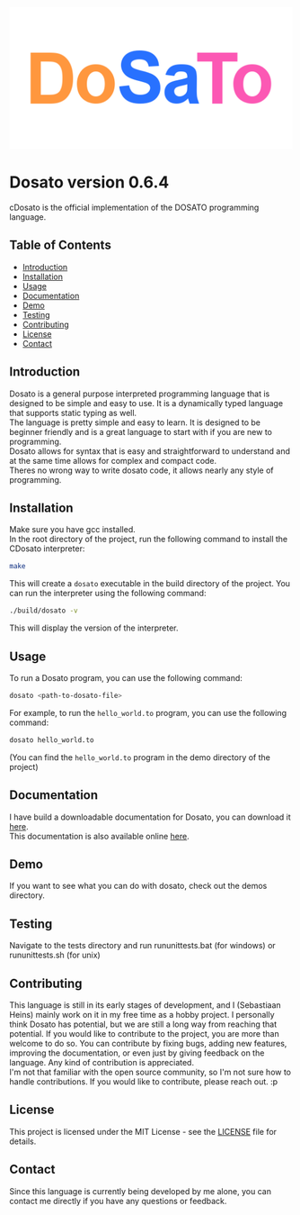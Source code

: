 <p align="center">
  <img src="assets/dosato_logo_wide.png">
</p>

# Dosato version 0.6.4

cDosato is the official implementation of the DOSATO programming language.<br>

## Table of Contents

- [Introduction](#introduction)
- [Installation](#installation)
- [Usage](#usage)
- [Documentation](#documentation)
- [Demo](#demo)
- [Testing](#testing)
- [Contributing](#contributing)
- [License](#license)
- [Contact](#contact)

## Introduction

Dosato is a general purpose interpreted programming language that is designed to be simple and easy to use. It is a dynamically typed language that supports static typing as well.<br>
The language is pretty simple and easy to learn. It is designed to be beginner friendly and is a great language to start with if you are new to programming.<br>
Dosato allows for syntax that is easy and straightforward to understand and at the same time allows for complex and compact code.<br>
Theres no wrong way to write dosato code, it allows nearly any style of programming.<br>


## Installation

Make sure you have gcc installed. <br>
In the root directory of the project, run the following command to install the CDosato interpreter:

```bash
make
```

This will create a `dosato` executable in the build directory of the project. You can run the interpreter using the following command:

```bash
./build/dosato -v
```

This will display the version of the interpreter.

## Usage

To run a Dosato program, you can use the following command:

```bash
dosato <path-to-dosato-file>
```

For example, to run the `hello_world.to` program, you can use the following command:

```bash
dosato hello_world.to
```

(You can find the `hello_world.to` program in the demo directory of the project)

## Documentation

I have build a downloadable documentation for Dosato, you can download it [here](https://github.com/Robotnik08/Dosato-docs).<br>
This documentation is also available online [here](https://robotnik08.github.io/Dosato-docs/).<br>

## Demo

If you want to see what you can do with dosato, check out the demos directory. <br>

## Testing

Navigate to the tests directory and run rununittests.bat (for windows) or rununittests.sh (for unix) <br>

## Contributing

This language is still in its early stages of development, and I (Sebastiaan Heins) mainly work on it in my free time as a hobby project. I personally think Dosato has potential, but we are still a long way from reaching that potential. If you would like to contribute to the project, you are more than welcome to do so. You can contribute by fixing bugs, adding new features, improving the documentation, or even just by giving feedback on the language. Any kind of contribution is appreciated.<br>
I'm not that familiar with the open source community, so I'm not sure how to handle contributions. If you would like to contribute, please reach out. :p

## License

This project is licensed under the MIT License - see the [LICENSE](LICENSE) file for details.

## Contact

Since this language is currently being developed by me alone, you can contact me directly if you have any questions or feedback.
